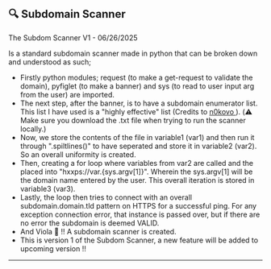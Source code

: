 ## 🔍 Subdomain Scanner

The Subdom Scanner V1 - 06/26/2025 

Is a standard subdomain scanner made in python that can be broken down and understood as such;
- Firstly python modules; request (to make a get-request to validate the domain), pyfiglet (to make a banner) and sys (to read to user input arg from the user) are imported.
- The next step, after the banner, is to have a subdomain enumerator list. This list I have used is a "highly effective" list (Credits to <a href="https://github.com/n0kovo/n0kovo_subdomains"> n0kovo </a>).
(⚠️ Make sure you download the .txt file when trying to run the scanner locally.)
- Now, we store the contents of the file in variable1 (var1) and then run it through ".spiltlines()" to have seperated and store it in variable2 (var2). So an overall uniformity is created.
- Then, creating a for loop where variables from var2 are called and the placed into "hxxps://var.{sys.argv[1]}". Wherein the sys.argv[1] will be the domain name entered by the user. This overall iteration is stored in variable3 (var3).
- Lastly, the loop then tries to connect with an overall subdomain.domain.tld pattern on HTTPS for a successful ping. For any exception connection error, that instance is passed over, but if there are no error the subdomain is deemed VALID.
- And Viola 🎉 !! A subdomain scanner is created.
- This is version 1 of the Subdom Scanner, a new feature will be added to upcoming version !!

---
